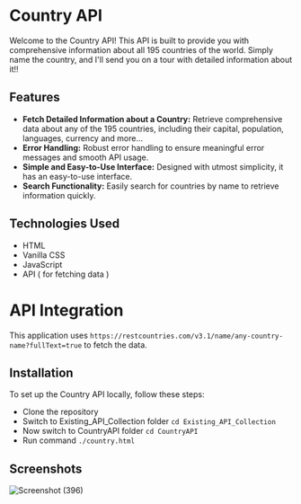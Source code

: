 # Country API
Welcome to the Country API! This API is built to provide you with comprehensive information about all 195 countries of the world. Simply name the country, and I'll send you on a tour with detailed information about it!!

## Features
- **Fetch Detailed Information about a Country:** Retrieve comprehensive data about any of the 195 countries, including their capital, population, languages, currency and more...
- **Error Handling:** Robust error handling to ensure meaningful error messages and smooth API usage.
- **Simple and Easy-to-Use Interface:** Designed with utmost simplicity, it has an easy-to-use interface.
- **Search Functionality:** Easily search for countries by name to retrieve information quickly.

## Technologies Used
- HTML
- Vanilla CSS
- JavaScript
- API ( for fetching data )

# API Integration
This application uses `https://restcountries.com/v3.1/name/any-country-name?fullText=true` to fetch the data.

## Installation
To set up the Country API locally, follow these steps:

- Clone the repository
- Switch to Existing_API_Collection folder `cd Existing_API_Collection`
- Now switch to CountryAPI folder `cd CountryAPI`
- Run command `./country.html`

## Screenshots
![Screenshot (396)](https://github.com/its-kritika/APIVerse/assets/144522556/41633810-7310-4b32-9843-eb6a18e4aaff)